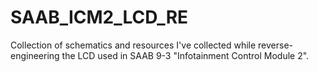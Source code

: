 # SAAB_ICM2_LCD_RE
Collection of schematics and resources I've collected while reverse-engineering the LCD used in SAAB 9-3 "Infotainment Control Module 2".

